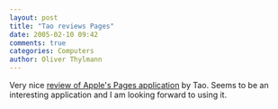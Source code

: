 ```yaml
---
layout: post
title: "Tao reviews Pages"
date: 2005-02-10 09:42
comments: true
categories: Computers
author: Oliver Thylmann
---
```



Very nice [review of Apple's Pages application](http://blog.taospace.com/2005/02/pages_review.html) by Tao. Seems to be an interesting application and I am looking forward to using it.


